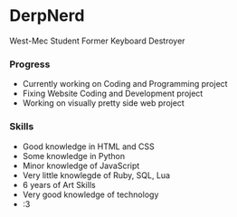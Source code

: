 
# DerpNerd

West-Mec Student Former Keyboard Destroyer


### Progress

- Currently working on Coding and Programming project
- Fixing Website Coding and Development project
- Working on visually pretty side web project


### Skills

- Good knowledge in HTML and CSS
- Some knowledge in Python
- Minor knowledge of JavaScript
- Very little knowlegde of Ruby, SQL, Lua
- 6 years of Art Skills
- Very good knowledge of technology
- :3
